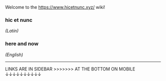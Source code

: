 Welcome to the https://www.hicetnunc.xyz/ wiki!

### **hic et nunc** 
_(Latin)_

### **here and now**
_(English)_


***

LINKS ARE IN SIDEBAR >>>>>>>
AT THE BOTTOM ON MOBILE ↓↓↓↓↓↓↓↓↓↓